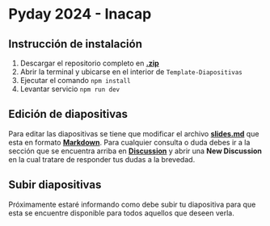 # Pyday 2024 - Inacap

## Instrucción de instalación

1. Descargar el repositorio completo en [**.zip**](https://github.com/KrlitosForever/Pyday2024-Inacap/archive/refs/heads/main.zip)
2. Abrir la terminal y ubicarse en el interior de `Template-Diapositivas`
3. Ejecutar el comando `npm install`
4. Levantar servicio `npm run dev`

## Edición de diapositivas

Para editar las diapositivas se tiene que modificar el archivo [**slides.md**](https://sli.dev/) que esta en formato [**Markdown**](https://markdown.es/sintaxis-markdown/).
Para cualquier consulta o duda debes ir a la sección que se encuentra arriba en [**Discussion**](https://github.com/KrlitosForever/Pyday2024-Inacap/discussions/categories/q-a) y abrir una **New Discussion** en la cual tratare de responder tus dudas a la brevedad.

## Subir diapositivas

Próximamente estaré informando como debe subir tu diapositiva para que esta se encuentre disponible para todos aquellos que deseen verla.
